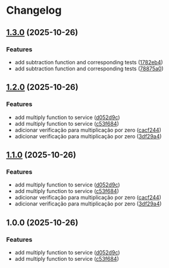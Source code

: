 # Changelog

## [1.3.0](https://github.com/carlosealves2/test-auto-version/compare/test-auto-version-v1.2.0...test-auto-version-v1.3.0) (2025-10-26)


### Features

* add subtraction function and corresponding tests ([1782eb4](https://github.com/carlosealves2/test-auto-version/commit/1782eb4f85977dce9213ff315f69de609322d5d3))
* add subtraction function and corresponding tests ([78875a0](https://github.com/carlosealves2/test-auto-version/commit/78875a019b7d38c1701a5a15cdf183eec6c07ed9))

## [1.2.0](https://github.com/carlosealves2/test-auto-version/compare/test-auto-version-v1.1.0...test-auto-version-v1.2.0) (2025-10-26)


### Features

* add multiply function to service ([d052d9c](https://github.com/carlosealves2/test-auto-version/commit/d052d9c84344e9273d6ffe3e57d34d56e16921e4))
* add multiply function to service ([c53f684](https://github.com/carlosealves2/test-auto-version/commit/c53f68466c464a4d835173f314bcc91dc20a9164))
* adicionar verificação para multiplicação por zero ([cacf244](https://github.com/carlosealves2/test-auto-version/commit/cacf244086ff677359d8391e96dc3e302d20327e))
* adicionar verificação para multiplicação por zero ([3df29a4](https://github.com/carlosealves2/test-auto-version/commit/3df29a48e009506896d156a3b4c57dddcf0bb7b9))

## [1.1.0](https://github.com/carlosealves2/test-auto-version/compare/v1.0.0...v1.1.0) (2025-10-26)


### Features

* add multiply function to service ([d052d9c](https://github.com/carlosealves2/test-auto-version/commit/d052d9c84344e9273d6ffe3e57d34d56e16921e4))
* add multiply function to service ([c53f684](https://github.com/carlosealves2/test-auto-version/commit/c53f68466c464a4d835173f314bcc91dc20a9164))
* adicionar verificação para multiplicação por zero ([cacf244](https://github.com/carlosealves2/test-auto-version/commit/cacf244086ff677359d8391e96dc3e302d20327e))
* adicionar verificação para multiplicação por zero ([3df29a4](https://github.com/carlosealves2/test-auto-version/commit/3df29a48e009506896d156a3b4c57dddcf0bb7b9))

## 1.0.0 (2025-10-26)


### Features

* add multiply function to service ([d052d9c](https://github.com/carlosealves2/test-auto-version/commit/d052d9c84344e9273d6ffe3e57d34d56e16921e4))
* add multiply function to service ([c53f684](https://github.com/carlosealves2/test-auto-version/commit/c53f68466c464a4d835173f314bcc91dc20a9164))
